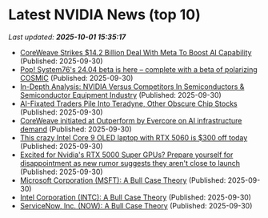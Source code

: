 # Latest NVIDIA News (top 10)
_Last updated: **2025-10-01 15:35:17**_

- [CoreWeave Strikes $14.2 Billion Deal With Meta To Boost AI Capability](https://www.forbes.com/sites/kirkogunrinde/2025/09/30/coreweave-strikes-142-billion-deal-with-meta-to-boost-ai-capability/) (Published: 2025-09-30)
- [Pop! System76's 24.04 beta is here – complete with a beta of polarizing COSMIC](https://www.theregister.com/2025/09/30/pop_os_2404_beta_released/) (Published: 2025-09-30)
- [In-Depth Analysis: NVIDIA Versus Competitors In Semiconductors & Semiconductor Equipment Industry](https://biztoc.com/x/ce19ac4c66370c45) (Published: 2025-09-30)
- [AI-Fixated Traders Pile Into Teradyne, Other Obscure Chip Stocks](https://finance.yahoo.com/news/ai-fixated-traders-pile-teradyne-105339454.html) (Published: 2025-09-30)
- [CoreWeave initiated at Outperform by Evercore on AI infrastructure demand](https://finance.yahoo.com/news/coreweave-initiated-outperform-evercore-ai-145722169.html) (Published: 2025-09-30)
- [This crazy Intel Core 9 OLED laptop with RTX 5060 is $300 off today](https://www.pcworld.com/article/2924538/this-crazy-intel-core-9-oled-laptop-with-rtx-5060-is-300-off-today.html) (Published: 2025-09-30)
- [Excited for Nvidia's RTX 5000 Super GPUs? Prepare yourself for disappointment as new rumor suggests they aren't close to launch](https://www.techradar.com/computing/gpu/excited-for-nvidias-rtx-5000-super-gpus-prepare-yourself-for-disappointment-as-new-rumor-suggests-they-arent-close-to-launch) (Published: 2025-09-30)
- [Microsoft Corporation (MSFT): A Bull Case Theory](https://finance.yahoo.com/news/microsoft-corporation-msft-bull-case-144323663.html) (Published: 2025-09-30)
- [Intel Corporation (INTC): A Bull Case Theory](https://finance.yahoo.com/news/intel-corporation-intc-bull-case-144310896.html) (Published: 2025-09-30)
- [ServiceNow, Inc. (NOW): A Bull Case Theory](https://finance.yahoo.com/news/servicenow-inc-now-bull-case-144218564.html) (Published: 2025-09-30)
